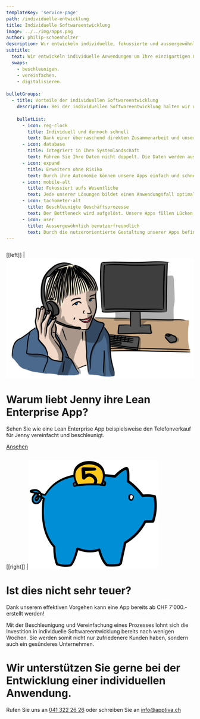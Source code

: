 ```yaml
---
templateKey: 'service-page'
path: /individuelle-entwicklung
title: Individuelle Softwareentwicklung
image: ../../img/apps.png
author: philip-schoenholzer
description: Wir entwickeln individuelle, fokussierte und ausser­gewöhnlich benutzer­freundlich Anwendungen um Ihre einzigartigen Geschäftsprozesse zu beschleunigen.
subtitle:
  text: Wir entwickeln individuelle Anwendungen um Ihre einzigartigen Geschäftsprozesse zu
  swaps:
    - beschleunigen.
    - vereinfachen.
    - digitalisieren.

bulletGroups:
  - title: Vorteile der individuellen Software­entwicklung
    description: Bei der individuellen Softwareentwicklung halten wir uns an das <a href="http://www.lean-enterprise-app.com/">Manifest der Lean Enterprise App</a>.

    bulletList:
      - icon: reg-clock
        title: Individuell und dennoch schnell
        text: Dank einer überraschend direkten Zusammenarbeit und unserem agilen Vorgehen sind bereits nach wenigen Tagen die ersten Ergebnisse im Einsatz.
      - icon: database
        title: Integriert in Ihre System­landschaft
        text: Führen Sie Ihre Daten nicht doppelt. Die Daten werden aus bestehenden Systemen bezogen und die Resultate zurückgeschrieben.
      - icon: expand
        title: Erweitern ohne Risiko
        text: Durch ihre Autonomie können unsere Apps einfach und schnell angepasst und erweitert werden, ohne das Gesamtsystem zu gefährden.
      - icon: mobile-alt
        title: Fokussiert aufs Wesentliche
        text: Jede unserer Lösungen bildet einen Anwendungsfall optimal ab. Damit können wir uns auf das Wesentliche fokussieren und erschaffen nicht die “eierlegende Wollmilchsau”. Unnötiger Ballast ist fehl am Platz.
      - icon: tachometer-alt
        title: Beschleunigte Geschäfts­prozesse
        text: Der Bottleneck wird aufgelöst. Unsere Apps füllen Lücken, die Standardsoftware nicht füllen kann.
      - icon: user
        title: Ausser­gewöhnlich benutzer­freundlich
        text: Durch die nutzerorientierte Gestaltung unserer Apps befinden sich die Anwender im Zentrum. Sie erhalten eine Lösung die verständlich, einfach und schnell zu bedienen ist.
---
```


<div class="full-width dark-section" style="overflow: auto;">
<div class="container">

[[left]]
|![Jenny Hello](img/hello-jenny.png)

# Warum liebt Jenny ihre Lean Enterprise App?

Sehen Sie wie eine Lean Enterprise App beispielsweise den Telefonverkauf für Jenny vereinfacht und beschleunigt.

[Ansehen](/telefonverkauf-showcase)

</div>
</div>

[[right]]
|![Tiefe Kosten](img/sparschwein.svg)

# Ist dies nicht sehr teuer?

Dank unserem effektiven Vorgehen kann eine App bereits ab CHF 7'000.- erstellt werden!

Mit der Beschleunigung und Vereinfachung eines Prozesses lohnt sich die Investition in individuelle Softwareentwicklung bereits nach wenigen Wochen. Sie werden somit nicht nur zufriedenere Kunden haben, sondern auch ein gesünderes Unternehmen.

# Wir unterstützen Sie gerne bei der Entwicklung einer individuellen Anwendung.

Rufen Sie uns an <a href="tel:+41413222626">041 322 26 26</a> oder schreiben Sie an <a href="mailto:info@apptiva.ch">info@­apptiva.ch</a>

